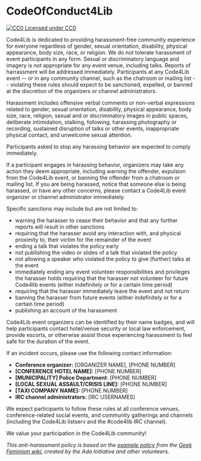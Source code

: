 CodeOfConduct4Lib
=================

[![CC0](http://i.creativecommons.org/p/zero/1.0/80x15.png) Licensed under CC0](http://creativecommons.org/publicdomain/zero/1.0/)

Code4Lib is dedicated to providing harassment-free community
experience for everyone regardless of gender, sexual orientation,
disability, physical appearance, body size, race, or religion. We do
not tolerate harassment of event participants in any form. Sexual or
discriminatory language and imagery is not appropriate for any event
venue, including talks. Reports of harrassment will be addressed 
immediately. Participants at any Code4Lib event -- or in
any community channel, such as the chatroom or mailing list --
violating these rules should expect to be
sanctioned, expelled, or banned at the discretion of the organizers
or channel administrators.

Harassment includes offensive verbal comments or non-verbal expressions
related to gender, sexual orientation, disability, physical appearance,
body size, race, religion, sexual and or discriminatory images in public
spaces, deliberate intimidation, stalking, following, harassing
photography or recording, sustained disruption of talks or other events,
inappropriate physical contact, and unwelcome sexual attention.

Participants asked to stop any harassing behavior are expected to
comply immediately.

If a participant engages in harassing behavior, organizers may take
any action they deem appropriate, including warning the offender,
expulsion from the Code4Lib event, or banning the offender from a
chatroom or mailing list. If you are being harassed, notice that
someone else is being harassed, or have any other concerns, please
contact a Code4Lib event organizer or channel administrator
immediately.

Specific sanctions may include but are not limited to:

* warning the harasser to cease their behavior and that any further
reports will result in other sanctions
* requiring that the harasser avoid any interaction with, and physical
proximity to, their victim for the remainder of the event
* ending a talk that violates the policy early
* not publishing the video or slides of a talk that violated the policy
* not allowing a speaker who violated the policy to give (further) talks
at the event
* immediately ending any event volunteer responsibilities and privileges
the harasser holds requiring that the harasser not volunteer for future
Code4lib events (either indefinitely or for a certain time period)
* requiring that the harasser immediately leave the event and not return
* banning the harasser from future events (either indefinitely or for a
certain time period)
* publishing an account of the harassment

Code4Lib event organizers can be identified by their name badges, and
will help participants contact hotel/venue security or local law
enforcement, provide escorts, or otherwise assist those experiencing
harassment to feel safe for the duration of the event.

If an incident occurs, please use the following contact information:

* **Conference organizer:** [ORGANIZER NAME], [PHONE NUMBER]
* **[CONFERENCE HOTEL NAME]:** [PHONE NUMBER]
* **[MUNICIPALITY] Police Department**: [PHONE NUMBER]
* **[LOCAL SEXUAL ASSAULT/CRISIS LINE]:** [PHONE NUMBER]
* **[TAXI COMPANY NAME]:** [PHONE NUMBER]
* **IRC channel administrators:** [IRC USERNAMES]

We expect participants to follow these rules at all conference venues,
conference-related social events, and community gatherings and
channels (including the Code4Lib listserv and the #code4lib IRC
channel).

We value your participation in the Code4Lib community!

*This anti-harassment policy is based on the [example policy](http://geekfeminism.wikia.com/wiki/Conference_anti-harassment)
from the [Geek Feminism wiki](http://geekfeminism.wikia.com/), created by
the Ada Initiative and other volunteers.*
